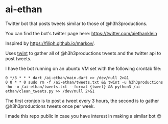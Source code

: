 # ai-ethan
Twitter bot that posts tweets similar to those of @h3h3productions.

You can find the bot's twitter page here: https://twitter.com/aiethanklein

Inspired by https://filiph.github.io/markov/.

Uses [twint](https://github.com/twintproject/twint) to gather all of @h3h3productions tweets and the twitter api to post tweets.

I have the bot running on an ubuntu VM set with the following crontab file:

```
0 */3 * * * dart /ai-ethan/main.dart >> /dev/null 2>&1
0 0 * * 0 sudo rm -f /ai-ethan/tweets.txt && twint -u h3h3productions -ho -o /ai-ethan/tweets.txt --format {tweet} && python3 /ai-ethan/clean_tweets.py >> /dev/null 2>&1
```

The first cronjob is to post a tweet every 3 hours, the second is to gather @h3h3productions tweets once per week.

I made this repo public in case you have interest in making a similar bot 😊
